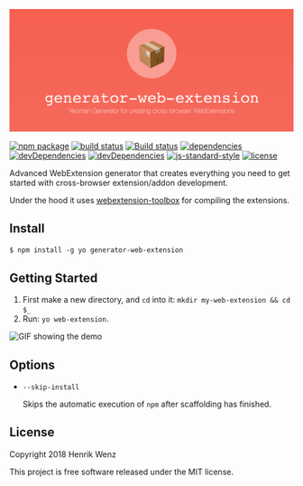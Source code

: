 ![generator-web-extension](assets/logo-repo.png)

[![npm package](https://badge.fury.io/js/generator-web-extension.svg)](https://www.npmjs.com/package/generator-web-extension)
[![build status](https://secure.travis-ci.org/webextension-toolbox/generator-web-extension.png?branch=master)](https://travis-ci.org/webextension-toolbox/generator-web-extension)
[![Build status](https://ci.appveyor.com/api/projects/status/ajr5bdyo5j15e6mf?svg=true)](https://ci.appveyor.com/project/webextension-toolbox/generator-web-extension)
[![dependencies](https://david-dm.org/webextension-toolbox/generator-web-extension/status.svg)](https://david-dm.org/webextension-toolbox/generator-web-extension) 
[![devDependencies](https://david-dm.org/webextension-toolbox/generator-web-extension/dev-status.svg)](https://david-dm.org/webextension-toolbox/generator-web-extension?type=dev) 
[![devDependencies](https://david-dm.org/webextension-toolbox/generator-web-extension/peer-status.svg)](https://david-dm.org/webextension-toolbox/generator-web-extension?type=peer) 
[![js-standard-style](https://img.shields.io/badge/code%20style-standard-green.svg?style=flat-square)](https://github.com/feross/standard)
[![license](https://img.shields.io/npm/l/generator-web-extension.svg)](https://github.com/webextension-toolbox/generator-web-extension/blob/master/LICENSE) 

Advanced WebExtension generator that creates everything you need to get started with cross-browser extension/addon development. 

Under the hood it uses [webextension-toolbox](https://github.com/webextension-toolbox/webextension-toolbox) for compiling the extensions.

## Install

```shell
$ npm install -g yo generator-web-extension
```

## Getting Started

1. First make a new directory, and `cd` into it: `mkdir my-web-extension && cd $_`
2. Run: `yo web-extension`.

![GIF showing the demo](https://i.imgur.com/lqTK588.gif)

## Options

* `--skip-install`

  Skips the automatic execution of `npm` after
  scaffolding has finished.

## License

Copyright 2018 Henrik Wenz

This project is free software released under the MIT license.
